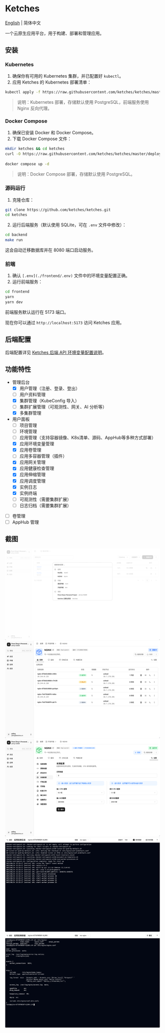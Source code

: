# Ketches

[English](./README.md) | 简体中文

一个云原生应用平台，用于构建、部署和管理应用。

## 安装

### Kubernetes

1. 确保你有可用的 Kubernetes 集群，并已配置好 `kubectl`。
2. 应用 Ketches 的 Kubernetes 部署清单：

```bash
kubectl apply -f https://raw.githubusercontent.com/ketches/ketches/master/deploy/kubernetes/manifests.yaml
```

> 说明：Kubernetes 部署，存储默认使用 PostgreSQL，前端服务使用 Nginx 反向代理。

### Docker Compose

1. 确保已安装 Docker 和 Docker Compose。
2. 下载 Docker Compose 文件：

```bash
mkdir ketches && cd ketches
curl -O https://raw.githubusercontent.com/ketches/ketches/master/deploy/docker-compose/docker-compose.yaml

docker compose up -d
```

> 说明：Docker Compose 部署，存储默认使用 PostgreSQL。

### 源码运行

1. 克隆仓库：

```bash
git clone https://github.com/ketches/ketches.git
cd ketches
```

2. 运行后端服务（默认使用 SQLite，可在 `.env` 文件中修改）：

```bash
cd backend
make run
```

这会自动迁移数据库并在 8080 端口启动服务。

### 前端

1. 确认 `[.env](./frontend/.env)` 文件中的环境变量配置正确。
2. 运行前端服务：

```bash
cd frontend
yarn
yarn dev
```

前端服务默认运行在 5173 端口。

现在你可以通过 `http://localhost:5173` 访问 Ketches 应用。

## 后端配置

后端配置详见 [Ketches 后端 API 环境变量配置说明](./docs/zh_CN/backend-env.md)。

## 功能特性

- 管理后台
  - [x] 用户管理（注册、登录、登出）
  - [ ] 用户资料管理
  - [x] 集群管理（KubeConfig 导入）
  - [ ] 集群扩展管理（可观测性、网关、AI 分析等）
  - [x] 多集群管理
- 用户面板
  - [ ] 项目管理
  - [ ] 环境管理
  - [ ] 应用管理（支持容器镜像、K8s清单、源码、AppHub等多种方式部署）
  - [x] 应用环境变量管理
  - [x] 应用卷管理
  - [ ] 应用多容器管理（插件）
  - [x] 应用网关管理
  - [x] 应用健康检查管理
  - [x] 应用伸缩管理
  - [x] 应用调度管理
  - [x] 实例日志
  - [x] 实例终端
  - [ ] 可观测性（需要集群扩展）
  - [ ] 日志归档（需要集群扩展）
- [ ] 卷管理
- [ ] AppHub 管理

## 截图

![聚焦搜索](docs/images/spot.png)
![应用页面](docs/images/app-page.png)
![应用配置](docs/images/app-configurations.png)
![实例日志](docs/images/app-instance-logs.png)
![实例终端](docs/images/app-instance-terminal.png)
